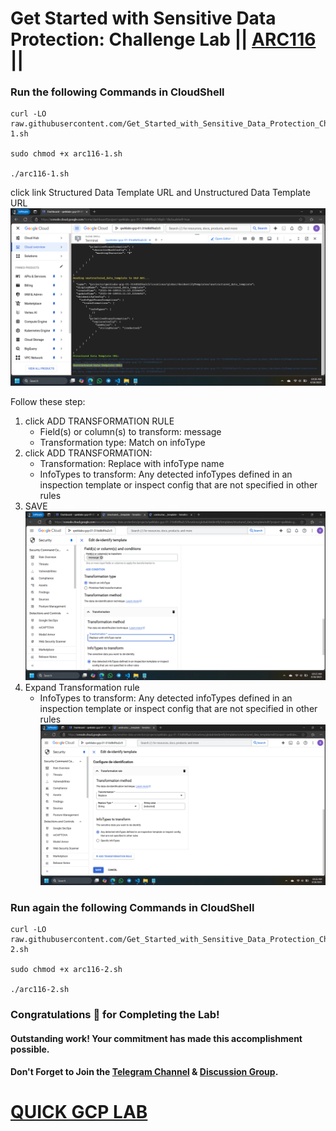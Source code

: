 # Get Started with Sensitive Data Protection: Challenge Lab || [ARC116](https://www.cloudskillsboost.google/focuses/64782?parent=catalog) ||

### Run the following Commands in CloudShell

```
curl -LO raw.githubusercontent.com/Get_Started_with_Sensitive_Data_Protection_Challenge_Lab/arc116-1.sh

sudo chmod +x arc116-1.sh

./arc116-1.sh
```

click link Structured Data Template URL and Unstructured Data Template URL
![alt text](image-2.png)

Follow these step:

1. click ADD TRANSFORMATION RULE
   - Field(s) or column(s) to transform: message
   - Transformation type: Match on infoType
2. click ADD TRANSFORMATION:
   - Transformation: Replace with infoType name
   - InfoTypes to transform: Any detected infoTypes defined in an inspection template or inspect config that are not specified in other rules
3. SAVE
   ![alt text](image.png)
4. Expand Transformation rule
   - InfoTypes to transform: Any detected infoTypes defined in an inspection template or inspect config that are not specified in other rules
     ![alt text](image-1.png)

### Run again the following Commands in CloudShell

```
curl -LO raw.githubusercontent.com/Get_Started_with_Sensitive_Data_Protection_Challenge_Lab/arc116-2.sh

sudo chmod +x arc116-2.sh

./arc116-2.sh
```

### Congratulations 🎉 for Completing the Lab!

#### Outstanding work! Your commitment has made this accomplishment possible.

#### Don't Forget to Join the [Telegram Channel](https://t.me/quickgcplab) & [Discussion Group](https://t.me/quickgcplabchats).

# [QUICK GCP LAB](https://www.youtube.com/@quickgcplab)
